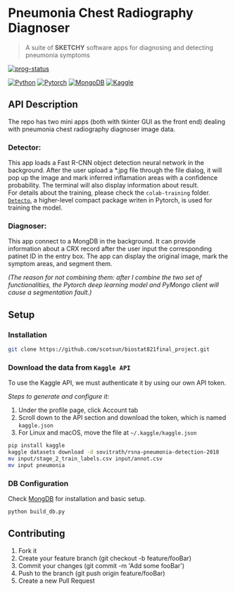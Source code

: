 
# Pneumonia Chest Radiography Diagnoser
> A suite of **SKETCHY** software apps for diagnosing and detecting pneumonia symptoms

[![prog-status](https://img.shields.io/badge/status-submit%20for%20final-bright?style=plastic)](https://shields.io/)


[![Python](https://img.shields.io/badge/Python-FFD43B?style=plastic&logo=python&logoColor=blue)](https://www.python.org/)
[![Pytorch](https://img.shields.io/badge/PyTorch-EE4C2C?style=plastic&logo=PyTorch&logoColor=white)](https://pytorch.org/)
[![MongoDB](https://img.shields.io/badge/MongoDB-4EA94B?style=plastic&logo=mongodb&logoColor=white)](https://www.mongodb.com/)
[![Kaggle](https://img.shields.io/badge/Kaggle-20BEFF?style=plastic&logo=Kaggle&logoColor=white)](https://www.kaggle.com/)


## API Description
The repo has two mini apps (both with tkinter GUI as the front end) dealing with pneumonia chest radiography diagnoser image data.

### **Detector**:  
This app loads a Fast R-CNN object detection neural network in the background. After the user upload a *.jpg file through the file dialog, it will pop up the image and mark inferred inflamation areas with a confidence probability. The terminal will also display information about result.  
For details about the training, please check the `colab-training` folder. [`Detecto`](https://detecto.readthedocs.io/en/latest/), a higher-level compact package writen in Pytorch, is used for training the model.

### **Diagnoser**:
This app connect to a MongDB in the background. It can provide information about a CRX record after the user input the corresponding patinet ID in the entry box. The app can display the original image, mark the symptom areas, and segment them.

*(The reason for not combining them: after I combine the two set of functionalities, the Pytorch deep learning model and PyMongo client will cause a segmentation fault.)*


## Setup
### Installation
```sh
git clone https://github.com/scotsun/biostat821final_project.git
```

### Download the data from `Kaggle API`

To use the Kaggle API, we must authenticate it by using our own API token.

*Steps to generate and configure it:*  
1. Under the profile page, click Account tab
2. Scroll down to the API section and download the token, which is named `kaggle.json`
3. For Linux and macOS, move the file at `~/.kaggle/kaggle.json`

```sh
pip install kaggle
kaggle datasets download -d sovitrath/rsna-pneumonia-detection-2018
mv input/stage_2_train_labels.csv input/annot.csv
mv input pneumonia
```

### DB Configuration
Check [MongDB](https://www.mongodb.com/docs/manual/introduction/) for installation and basic setup.
```sh
python build_db.py
```
## Contributing
1. Fork it
2. Create your feature branch (git checkout -b feature/fooBar)
3. Commit your changes (git commit -m 'Add some fooBar')
4. Push to the branch (git push origin feature/fooBar)
5. Create a new Pull Request